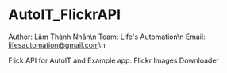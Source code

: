# AutoIT_FlickrAPI
Author: Lâm Thành Nhân\n
Team:   Life's Automation\n
Email:  lifesautomation@gmail.com\n

Flick API for AutoIT and Example app: Flickr Images Downloader
